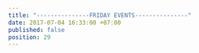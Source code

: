 ```yaml
---
title: "---------------FRIDAY EVENTS---------------"
date: 2017-07-04 16:33:00 +07:00
published: false
position: 29
---
```


